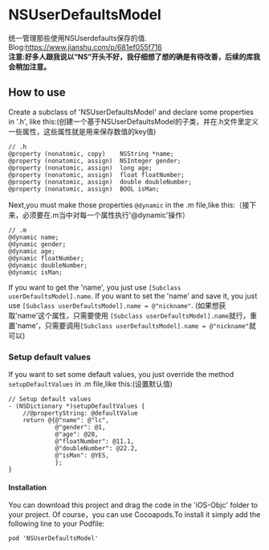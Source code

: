 # NSUserDefaultsModel
 统一管理那些使用NSUserdefaults保存的值.  
 Blog:https://www.jianshu.com/p/681ef055f716   
 **注意:好多人跟我说以“NS”开头不好，我仔细想了想的确是有待改善，后续的库我会稍加注意。**

## How to use

Create a subclass of 'NSUserDefaultsModel' and declare some properties in '.h', like this:(创建一个基于NSUserDefaultsModel的子类，并在.h文件里定义一些属性，这些属性就是用来保存数值的key值)
```
// .h
@property (nonatomic, copy)    NSString *name;
@property (nonatomic, assign)  NSInteger gender;
@property (nonatomic, assign)  long age;
@property (nonatomic, assign)  float floatNumber;
@property (nonatomic, assign)  double doubleNumber;
@property (nonatomic, assign)  BOOL isMan;
```
Next,you must make those properties `@dynamic` in the .m file,like this:（接下来，必须要在.m当中对每一个属性执行'@dynamic'操作）
```
// .m
@dynamic name;
@dynamic gender;
@dynamic age;
@dynamic floatNumber;
@dynamic doubleNumber;
@dynamic isMan;
```
If you want to get the 'name', you just use `[Subclass userDefaultsModel].name`.
If you want to set the 'name' and save it, you just use `[Subclass userDefaultsModel].name = @"nickname"`.
(如果想获取'name'这个属性，只需要使用 `[Subclass userDefaultsModel].name`就行，重置'name'，只需要调用`[Subclass userDefaultsModel].name = @"nickname"`就可以)

### Setup default values
If you want to set some default values, you just override the method `setupDefaultValues` in .m file,like this:(设置默认值)
```
// Setup default values
- (NSDictionary *)setupDefaultValues {
    //@propertyString: @defaultValue
    return @{@"name": @"lc",
             @"gender": @1,
             @"age": @20,
             @"floatNumber": @11.1,
             @"doubleNumber": @22.2,
             @"isMan": @YES,
             };
}
```
#### Installation
You can download this project and drag the code in the 'iOS-Objc' folder to your project.
Of course，you can use Cocoapods.To install it simply add the following line to your Podfile:
```
pod 'NSUserDefaultsModel'
```

